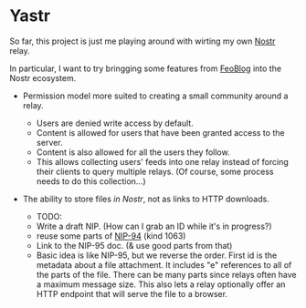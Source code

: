 Yastr
=====

So far, this project is just me playing around with wirting my own [Nostr] relay.

In particular, I want to try bringging some features from [FeoBlog] into the Nostr ecosystem.

 * Permission model more suited to creating a small community around a relay.
   * Users are denied write access by default.
   * Content is allowed for users that have been granted access to the server.
   * Content is also allowed for all the users they follow.
   * This allows collecting users' feeds into one relay instead of forcing their clients to 
     query multiple relays. (Of course, some process needs to do this collection...)

 * The ability to store files *in Nostr*, not as links to HTTP downloads.
   * TODO:
   * Write a draft NIP. (How can I grab an ID while it's in progress?)
   * reuse some parts of [NIP-94] (kind 1063)
   * Link to the NIP-95 doc. (& use good parts from that)
   * Basic idea is like NIP-95, but we reverse the order. First id is the metadata about a file attachment. It includes "e" references to all of the parts of the file. There can be many parts since relays often have a maximum message size. This also lets a relay optionally offer an HTTP endpoint that will serve the file to a browser.


[Nostr]: https://nostr.com/
[FeoBlog]: https://github.com/nfnitloop/feoblog
[NIP-94]: https://github.com/nostr-protocol/nips/blob/master/94.md